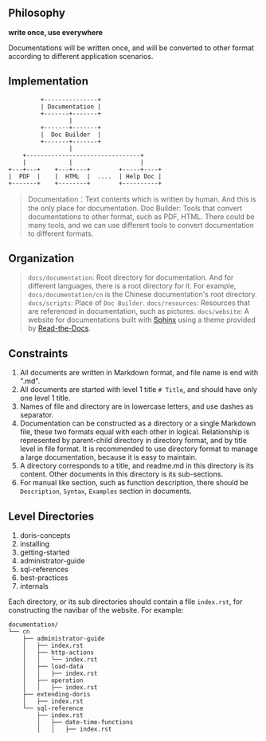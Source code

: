 ## Philosophy

**write once, use everywhere**

Documentations will be written once, and will be converted to other format according to different application scenarios.

## Implementation

```
         +---------------+
         | Documentation |
         +-------+-------+
                 |
         +-------+-------+
         |  Doc Builder  |
         +-------+-------+
                 |
    +--------------------------------+
    |            |                   |
+---+---+    +---+----+        +-----+----+
|  PDF  |    |  HTML  |  ....  | Help Doc |
+-------+    +--------+        +----------+

```

> Documentation：Text contents which is written by human. And this is the only place for documentation. 
> Doc Builder: Tools that convert documentations to other format, such as PDF, HTML. There could be many tools, and we can use different tools to convert documentation to different formats. 

## Organization

> `docs/documentation`: Root directory for documentation. And for different languages, there is a root directory for it. For example, `docs/documentation/cn` is the Chinese documentation's root directory.
> `docs/scripts`: Place of `Doc Builder`.
> `docs/resources`: Resources that are referenced in documentation, such as pictures.
> `docs/website`: A website for documentations built with [Sphinx](http://www.sphinx-doc.org) using a theme provided by [Read-the-Docs](https://readthedocs.org/).

## Constraints

1. All documents are written in Markdown format, and file name is end with ".md".
2. All documents are started with level 1 title `# Title`, and should have only one level 1 title.
3. Names of file and directory are in lowercase letters, and use dashes as separator. 
4. Documentation can be constructed as a directory or a single Markdown file, these two formats equal  with each other in logical. Relationship is represented by parent-child directory in directory format, and by title level in file format. It is recommended to use directory format to manage a large documentation, because it is easy to maintain.
3. A directory corresponds to a title, and readme.md in this directory is its content. Other documents in this directory is its sub-sections.
4. For manual like section, such as function description, there should be `Description`, `Syntax`, `Examples` section in documents.

## Level Directories

1. doris-concepts
2. installing
3. getting-started
4. administrator-guide
5. sql-references
6. best-practices
7. internals

Each directory, or its sub directories should contain a file `index.rst`, for constructing the navibar of the website. For example:

```
documentation/
└── cn
    ├── administrator-guide
    │   ├── index.rst
    │   ├── http-actions
    │   │   └── index.rst
    │   ├── load-data
    │   │   ├── index.rst
    │   ├── operation
    │   │   ├── index.rst
    ├── extending-doris
    │   ├── index.rst
    └── sql-reference
        ├── index.rst
        │   ├── date-time-functions
        │   │   ├── index.rst
```
